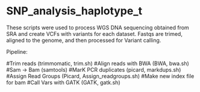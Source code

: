 # SNP_analysis_haplotype_t

These scripts were used to process WGS DNA sequencing obtained from SRA and create VCFs with variants for each dataset.
Fastqs are trimed, aligned to the genome, and then processed for Variant calling.

Pipeline:

#Trim reads (trimmomatic, trim.sh)
#Align reads with BWA (BWA, bwa.sh)
#Sam -> Bam (samtools)
#MarK PCR duplicates (picard, markdups.sh)
#Assign Read Groups (Picard, Assign_readgroups.sh)
#Make new index file for bam
#Call Vars with GATK (GATK, gatk.sh)
